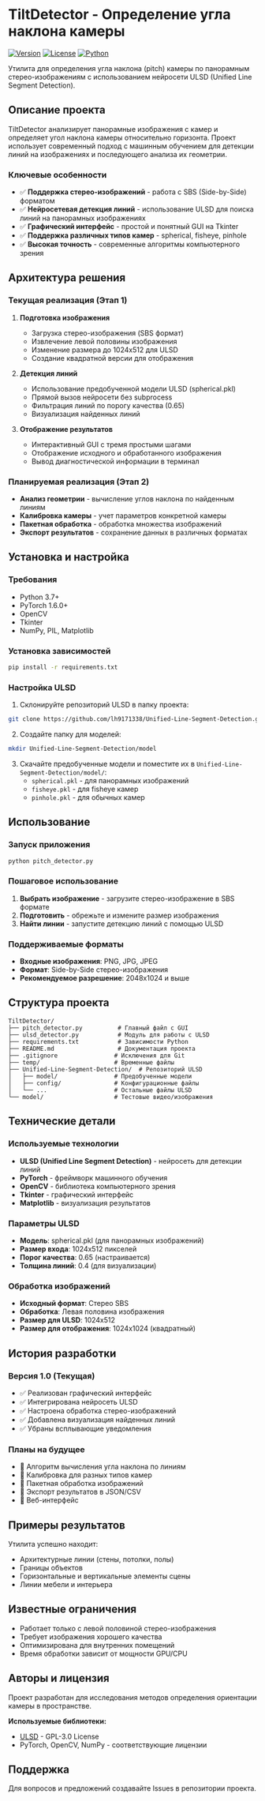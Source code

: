 # TiltDetector - Определение угла наклона камеры

[![Version](https://img.shields.io/badge/version-1.0.0-blue.svg)](https://github.com/olegtrasher/TiltDetector/releases)
[![License](https://img.shields.io/badge/license-MIT-green.svg)](LICENSE)
[![Python](https://img.shields.io/badge/python-3.7+-yellow.svg)](https://python.org)

Утилита для определения угла наклона (pitch) камеры по панорамным стерео-изображениям с использованием нейросети ULSD (Unified Line Segment Detection).

## Описание проекта

TiltDetector анализирует панорамные изображения с камер и определяет угол наклона камеры относительно горизонта. Проект использует современный подход с машинным обучением для детекции линий на изображениях и последующего анализа их геометрии.

### Ключевые особенности

- ✅ **Поддержка стерео-изображений** - работа с SBS (Side-by-Side) форматом
- ✅ **Нейросетевая детекция линий** - использование ULSD для поиска линий на панорамных изображениях
- ✅ **Графический интерфейс** - простой и понятный GUI на Tkinter
- ✅ **Поддержка различных типов камер** - spherical, fisheye, pinhole
- ✅ **Высокая точность** - современные алгоритмы компьютерного зрения

## Архитектура решения

### Текущая реализация (Этап 1)

1. **Подготовка изображения**
   - Загрузка стерео-изображения (SBS формат)
   - Извлечение левой половины изображения
   - Изменение размера до 1024x512 для ULSD
   - Создание квадратной версии для отображения

2. **Детекция линий**
   - Использование предобученной модели ULSD (spherical.pkl)
   - Прямой вызов нейросети без subprocess
   - Фильтрация линий по порогу качества (0.65)
   - Визуализация найденных линий

3. **Отображение результатов**
   - Интерактивный GUI с тремя простыми шагами
   - Отображение исходного и обработанного изображения
   - Вывод диагностической информации в терминал

### Планируемая реализация (Этап 2)

- **Анализ геометрии** - вычисление углов наклона по найденным линиям
- **Калибровка камеры** - учет параметров конкретной камеры
- **Пакетная обработка** - обработка множества изображений
- **Экспорт результатов** - сохранение данных в различных форматах

## Установка и настройка

### Требования

- Python 3.7+
- PyTorch 1.6.0+
- OpenCV
- Tkinter
- NumPy, PIL, Matplotlib

### Установка зависимостей

```bash
pip install -r requirements.txt
```

### Настройка ULSD

1. Склонируйте репозиторий ULSD в папку проекта:
```bash
git clone https://github.com/lh9171338/Unified-Line-Segment-Detection.git
```

2. Создайте папку для моделей:
```bash
mkdir Unified-Line-Segment-Detection/model
```

3. Скачайте предобученные модели и поместите их в `Unified-Line-Segment-Detection/model/`:
   - `spherical.pkl` - для панорамных изображений
   - `fisheye.pkl` - для fisheye камер  
   - `pinhole.pkl` - для обычных камер

## Использование

### Запуск приложения

```bash
python pitch_detector.py
```

### Пошаговое использование

1. **Выбрать изображение** - загрузите стерео-изображение в SBS формате
2. **Подготовить** - обрежьте и измените размер изображения
3. **Найти линии** - запустите детекцию линий с помощью ULSD

### Поддерживаемые форматы

- **Входные изображения**: PNG, JPG, JPEG
- **Формат**: Side-by-Side стерео-изображения
- **Рекомендуемое разрешение**: 2048x1024 и выше

## Структура проекта

```
TiltDetector/
├── pitch_detector.py          # Главный файл с GUI
├── ulsd_detector.py           # Модуль для работы с ULSD
├── requirements.txt           # Зависимости Python
├── README.md                  # Документация проекта
├── .gitignore                # Исключения для Git
├── temp/                     # Временные файлы
├── Unified-Line-Segment-Detection/  # Репозиторий ULSD
│   ├── model/                # Предобученные модели
│   ├── config/               # Конфигурационные файлы
│   └── ...                   # Остальные файлы ULSD
└── model/                    # Тестовые видео/изображения
```

## Технические детали

### Используемые технологии

- **ULSD (Unified Line Segment Detection)** - нейросеть для детекции линий
- **PyTorch** - фреймворк машинного обучения
- **OpenCV** - библиотека компьютерного зрения
- **Tkinter** - графический интерфейс
- **Matplotlib** - визуализация результатов

### Параметры ULSD

- **Модель**: spherical.pkl (для панорамных изображений)
- **Размер входа**: 1024x512 пикселей
- **Порог качества**: 0.65 (настраивается)
- **Толщина линий**: 0.4 (для визуализации)

### Обработка изображений

- **Исходный формат**: Стерео SBS
- **Обработка**: Левая половина изображения
- **Размер для ULSD**: 1024x512
- **Размер для отображения**: 1024x1024 (квадратный)

## История разработки

### Версия 1.0 (Текущая)

- ✅ Реализован графический интерфейс
- ✅ Интегрирована нейросеть ULSD
- ✅ Настроена обработка стерео-изображений
- ✅ Добавлена визуализация найденных линий
- ✅ Убраны всплывающие уведомления

### Планы на будущее

- 🔄 Алгоритм вычисления угла наклона по линиям
- 🔄 Калибровка для разных типов камер
- 🔄 Пакетная обработка изображений
- 🔄 Экспорт результатов в JSON/CSV
- 🔄 Веб-интерфейс

## Примеры результатов

Утилита успешно находит:
- Архитектурные линии (стены, потолки, полы)
- Границы объектов
- Горизонтальные и вертикальные элементы сцены
- Линии мебели и интерьера

## Известные ограничения

- Работает только с левой половиной стерео-изображения
- Требует изображения хорошего качества
- Оптимизирована для внутренних помещений
- Время обработки зависит от мощности GPU/CPU

## Авторы и лицензия

Проект разработан для исследования методов определения ориентации камеры в пространстве.

**Используемые библиотеки:**
- [ULSD](https://github.com/lh9171338/Unified-Line-Segment-Detection) - GPL-3.0 License
- PyTorch, OpenCV, NumPy - соответствующие лицензии

## Поддержка

Для вопросов и предложений создавайте Issues в репозитории проекта. 